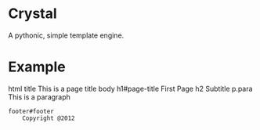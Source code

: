 Crystal
=======

A pythonic, simple template engine.

Example
=======

html
	title This is a page title
	body
		h1#page-title First Page
		h2 Subtitle
		p.para
			This is a paragraph

	footer#footer
		Copyright @2012


